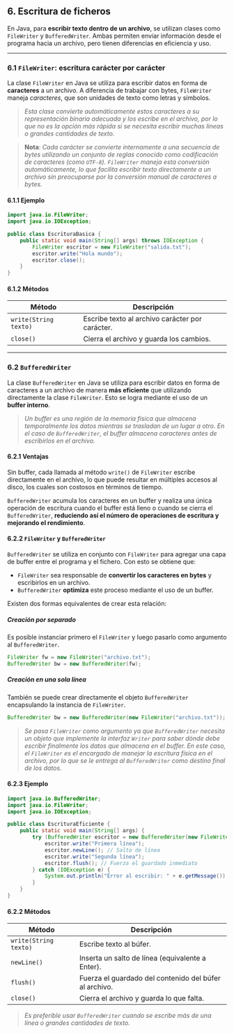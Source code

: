## **6. Escritura de ficheros**

En Java, para **escribir texto dentro de un archivo**, se utilizan clases como `FileWriter` y `BufferedWriter`. Ambas permiten enviar información desde el programa hacia un archivo, pero tienen diferencias en eficiencia y uso.

---

### **6.1 `FileWriter`: escritura carácter por carácter**

La clase `FileWriter` en Java se utiliza para escribir datos en forma de **caracteres** a un archivo. A diferencia de trabajar con bytes, `FileWriter` maneja *caracteres*, que son unidades de texto como letras y símbolos.

> *Esta clase convierte automáticamente estos caracteres a su representación binaria adecuada y los escribe en el archivo, por lo que no es la opción más rápida si se necesita escribir muchas líneas o grandes cantidades de texto.*

> **Nota**: *Cada carácter se convierte internamente a una secuencia de bytes utilizando un conjunto de reglas conocido como codificación de caracteres (como `UTF-8`). `FileWriter` maneja esta conversión automáticamente, lo que facilita escribir texto directamente a un archivo sin preocuparse por la conversión manual de caracteres a bytes.*

#### **6.1.1 Ejemplo**

```java
import java.io.FileWriter;
import java.io.IOException;

public class EscrituraBasica {
    public static void main(String[] args) throws IOException {
        FileWriter escritor = new FileWriter("salida.txt");
        escritor.write("Hola mundo");
        escritor.close();
    }
}
```

#### **6.1.2 Métodos**

| **Método**            | **Descripción**                                 |
| --------------------- | ----------------------------------------------- |
| `write(String texto)` | Escribe texto al archivo carácter por carácter. |
| `close()`             | Cierra el archivo y guarda los cambios.         |

---

### **6.2 `BufferedWriter`**

La clase `BufferedWriter` en Java se utiliza para escribir datos en forma de caracteres a un archivo de manera **más eficiente** que utilizando directamente la clase `FileWriter`. Esto se logra mediante el uso de un **buffer interno**.

> *Un buffer es una región de la memoria física que almacena temporalmente los datos mientras se trasladan de un lugar a otro. En el caso de `BufferedWriter`, el buffer almacena caracteres antes de escribirlos en el archivo.*

#### **6.2.1 Ventajas**

Sin buffer, cada llamada al método `write()` de `FileWriter` escribe directamente en el archivo, lo que puede resultar en múltiples accesos al disco, los cuales son costosos en términos de tiempo.

`BufferedWriter` acumula los caracteres en un buffer y realiza una única operación de escritura cuando el buffer está lleno o cuando se cierra el `BufferedWriter`, **reduciendo así el número de operaciones de escritura y mejorando el rendimiento**.

#### **6.2.2 `FileWriter` y `BufferedWriter`**

`BufferedWriter` se utiliza en conjunto con `FileWriter` para agregar una capa de buffer entre el programa y el fichero. Con esto se obtiene que:

* `FileWriter` sea responsable de **convertir los caracteres en bytes** y escribirlos en un archivo.
* `BufferedWriter` **optimiza** este proceso mediante el uso de un buffer.

Existen dos formas equivalentes de crear esta relación:

##### **Creación por separado**

Es posible instanciar primero el `FileWriter` y luego pasarlo como argumento al `BufferedWriter`.

```java
FileWriter fw = new FileWriter("archivo.txt");
BufferedWriter bw = new BufferedWriter(fw);
```

##### **Creación en una sola línea**

También se puede crear directamente el objeto `BufferedWriter` encapsulando la instancia de `FileWriter`.

```java
BufferedWriter bw = new BufferedWriter(new FileWriter("archivo.txt"));
```

> *Se pasa `FileWriter` como argumento ya que `BufferedWriter` necesita un objeto que implemente la interfaz `Writer` para saber dónde debe escribir finalmente los datos que almacena en el buffer. En este caso, el `FileWriter` es el encargado de manejar la escritura física en el archivo, por lo que se le entrega al `BufferedWriter` como destino final de los datos.*

#### **6.2.3 Ejemplo**

```java
import java.io.BufferedWriter;
import java.io.FileWriter;
import java.io.IOException;

public class EscrituraEficiente {
    public static void main(String[] args) {
        try (BufferedWriter escritor = new BufferedWriter(new FileWriter("salida.txt"))) {
            escritor.write("Primera línea");
            escritor.newLine(); // Salto de línea
            escritor.write("Segunda línea");
            escritor.flush(); // Fuerza el guardado inmediato
        } catch (IOException e) {
            System.out.println("Error al escribir: " + e.getMessage());
        }
    }
}
```

#### **6.2.2 Métodos**

| **Método**            | **Descripción**                                        |
| --------------------- | ------------------------------------------------------ |
| `write(String texto)` | Escribe texto al búfer.                                |
| `newLine()`           | Inserta un salto de línea (equivalente a Enter).       |
| `flush()`             | Fuerza el guardado del contenido del búfer al archivo. |
| `close()`             | Cierra el archivo y guarda lo que falta.               |

> *Es preferible usar `BufferedWriter` cuando se escribe más de una línea o grandes cantidades de texto.*

